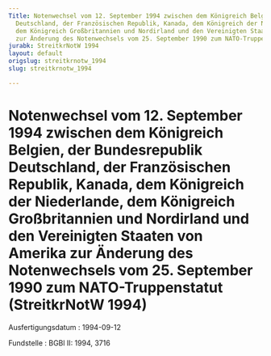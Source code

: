 ```yaml
---
Title: Notenwechsel vom 12. September 1994 zwischen dem Königreich Belgien, der Bundesrepublik
  Deutschland, der Französischen Republik, Kanada, dem Königreich der Niederlande,
  dem Königreich Großbritannien und Nordirland und den Vereinigten Staaten von Amerika
  zur Änderung des Notenwechsels vom 25. September 1990 zum NATO-Truppenstatut
jurabk: StreitkrNotW 1994
layout: default
origslug: streitkrnotw_1994
slug: streitkrnotw_1994

---
```


# Notenwechsel vom 12. September 1994 zwischen dem Königreich Belgien, der Bundesrepublik Deutschland, der Französischen Republik, Kanada, dem Königreich der Niederlande, dem Königreich Großbritannien und Nordirland und den Vereinigten Staaten von Amerika zur Änderung des Notenwechsels vom 25. September 1990 zum NATO-Truppenstatut (StreitkrNotW 1994)

Ausfertigungsdatum
:   1994-09-12

Fundstelle
:   BGBl II: 1994, 3716


